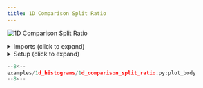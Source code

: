```yaml
---
title: 1D Comparison Split Ratio
---
```


![1D Comparison Split Ratio](../baseline/1d_comparison_split_ratio.png)

<details>
<summary>Imports (click to expand)</summary>

```python
--8<--
examples/1d_histograms/1d_comparison_split_ratio.py:imports
--8<--
```

</details>

<details>
<summary>Setup (click to expand)</summary>

```python
--8<--
examples/1d_histograms/1d_comparison_split_ratio.py:setup
--8<--
```

</details>

```python
--8<--
examples/1d_histograms/1d_comparison_split_ratio.py:plot_body
--8<--
```

